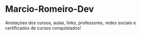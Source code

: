 # Marcio-Romeiro-Dev
Anotações dos cursos, aulas, links, professores, redes sociais e certificados de cursos conquistados!
